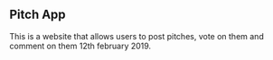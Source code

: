 ## Pitch App

This is a website that allows users to post pitches, vote on them and comment on them 12th february 2019.
